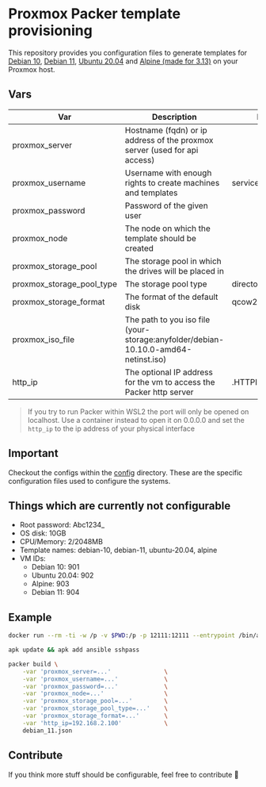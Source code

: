 # Proxmox Packer template provisioning

This repository provides you configuration files to generate templates for [Debian 10](debian_10.json), [Debian 11](debian_11.json), [Ubuntu 20.04](ubuntu_20.04.json) and [Alpine (made for 3.13)](alpine_3.13.json) on your Proxmox host.

## Vars

| Var                       | Description                                                                        | Default            |
| ------------------------- | ---------------------------------------------------------------------------------- | ------------------ |
| proxmox_server            | Hostname (fqdn) or ip address of the proxmox server (used for api access)          |                    |
| proxmox_username          | Username with enough rights to create machines and templates                       | service_packer@pve |
| proxmox_password          | Password of the given user                                                         |                    |
| proxmox_node              | The node on which the template should be created                                   |                    |
| proxmox_storage_pool      | The storage pool in which the drives will be placed in                             |                    |
| proxmox_storage_pool_type | The storage pool type                                                              | directory          |
| proxmox_storage_format    | The format of the default disk                                                     | qcow2              |
| proxmox_iso_file          | The path to you iso file (your-storage:anyfolder/debian-10.10.0-amd64-netinst.iso) |                    |
| http_ip                   | The optional IP address for the vm to access the Packer http server                | .HTTPIP            |

> If you try to run Packer within WSL2 the port will only be opened on localhost. Use a container instead to open it on 0.0.0.0 and set the `http_ip` to the ip address of your physical interface

## Important

Checkout the configs within the [config](config/) directory. These are the specific configuration files used to configure the systems.

## Things which are currently not configurable

- Root password: Abc1234\_
- OS disk: 10GB
- CPU/Memory: 2/2048MB
- Template names: debian-10, debian-11, ubuntu-20.04, alpine
- VM IDs:
  - Debian 10: 901
  - Ubuntu 20.04: 902
  - Alpine: 903
  - Debian 11: 904

## Example

```bash
docker run --rm -ti -w /p -v $PWD:/p -p 12111:12111 --entrypoint /bin/ash hashicorp/packer:light

apk update && apk add ansible sshpass
```

```bash
packer build \
    -var 'proxmox_server=...'               \
    -var 'proxmox_username=...'             \
    -var 'proxmox_password=...'             \
    -var 'proxmox_node=...'                 \
    -var 'proxmox_storage_pool=...'         \
    -var 'proxmox_storage_pool_type=...'    \
    -var 'proxmox_storage_format=...'       \
    -var 'http_ip=192.168.2.100'            \
    debian_11.json
```

## Contribute

If you think more stuff should be configurable, feel free to contribute :slightly_smiling_face:
